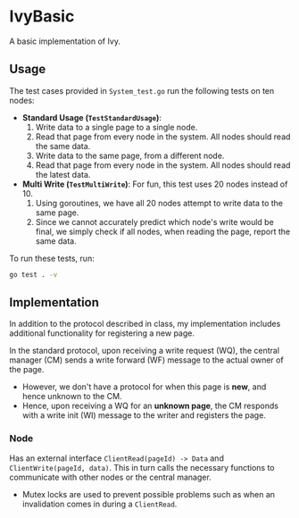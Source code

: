 # IvyBasic

A basic implementation of Ivy.

## Usage
The test cases provided in `System_test.go` run the following tests on ten nodes:
- **Standard Usage (`TestStandardUsage`)**: 
	1. Write data to a single page to a single node.
	2. Read that page from every node in the system. All nodes should read the same data.
	3. Write data to the same page, from a different node.
	4. Read that page from every node in the system. All nodes should read the latest data.
- **Multi Write (`TestMultiWrite`)**: For fun, this test uses 20 nodes instead of 10.
	1. Using goroutines, we have all 20 nodes attempt to write data to the same page.
	2. Since we cannot accurately predict which node's write would be final, we simply check if all nodes, when reading the page, report the same data.

To run these tests, run:
```bash
go test . -v
```


## Implementation
In addition to the protocol described in class, my implementation includes additional functionality for registering a new page.

In the standard protocol, upon receiving a write request (WQ), the central manager (CM) sends a write forward (WF) message to the actual owner of the page.
- However, we don't have a protocol for when this page is **new**, and hence unknown to the CM.
- Hence, upon receiving a WQ for an **unknown page**, the CM responds with a write init (WI) message to the writer and registers the page.

### Node
Has an external interface `ClientRead(pageId) -> Data` and `ClientWrite(pageId, data)`. This in turn calls the necessary functions to communicate with other nodes or the central manager.
- Mutex locks are used to prevent possible problems such as when an invalidation comes in during a `ClientRead`.
